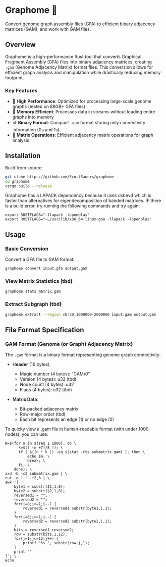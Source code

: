 # Graphome 🧬

Convert genome graph assembly files (GFA) to efficient binary adjacency matrices (GAM), and work with GAM files.

## Overview

Graphome is a high-performance Rust tool that converts Graphical Fragment Assembly (GFA) files into binary adjacency matrices, creating `.gam` (Genome Adjacency Matrix) format files. This conversion allows for efficient graph analysis and manipulation while drastically reducing memory footprint.

### Key Features

- 🚀 **High Performance**: Optimized for processing large-scale genome graphs (tested on 89GB+ GFA files)
- 💾 **Memory Efficient**: Processes data in streams without loading entire graphs into memory
- 📊 **Binary Format**: Compact `.gam` format storing only connectivity information (0s and 1s)
- 🧮 **Matrix Operations**: Efficient adjacency matrix operations for graph analysis

## Installation

Build from source:

```bash
git clone https://github.com/ScottSauers/graphome
cd graphome
cargo build --release
```

Graphome has a LAPACK dependency because it uses dsbevd which is faster than alternatives for eigendecomposition of banded matrices. IF there is a build error, try running the following commands and try again:

```
export RUSTFLAGS="-llapack -lopenblas"
export RUSTFLAGS="-L/usr/lib/x86_64-linux-gnu -llapack -lopenblas"
```

## Usage

### Basic Conversion

Convert a GFA file to GAM format:

```bash
graphome convert input.gfa output.gam
```

### View Matrix Statistics (tbd)

```bash
graphome stats matrix.gam
```

### Extract Subgraph (tbd)

```bash
graphome extract --region chr20:1000000-2000000 input.gam output.gam
```

## File Format Specification

### GAM Format (Genome (or Graph) Adjacency Matrix)

The `.gam` format is a binary format representing genome graph connectivity:

- **Header** (16 bytes):
  - Magic number (4 bytes): "GAM\0"
  - Version (4 bytes): u32 (tbd)
  - Node count (4 bytes): u32
  - Flags (4 bytes): u32 (tbd)

- **Matrix Data**:
  - Bit-packed adjacency matrix
  - Row-major order (tbd)
  - Each bit represents an edge (1) or no edge (0)

To quicky view a .gam file in human-readable format (with under 1000 nodes), you can use:
```
N=$(for n in $(seq 1 1000); do \
      k=$(( (n +7)/8 )); \
      if [ $((n * k )) -eq $(stat -c%s submatrix.gam) ]; then \
          echo $n; \
          break; \
      fi; \
    done); \
xxd -b -c2 submatrix.gam | \
cut -d ' ' -f2,3 | \
awk '{ 
    byte1 = substr($1,1,8); 
    byte2 = substr($2,1,8); 
    reversed1 = ""; 
    reversed2 = ""; 
    for(i=8;i>=1;i--) { 
        reversed1 = reversed1 substr(byte1,i,1); 
    } 
    for(i=8;i>=1;i--) { 
        reversed2 = reversed2 substr(byte2,i,1); 
    } 
    bits = reversed1 reversed2; 
    row = substr(bits,1,12); 
    for(j=1;j<=12;j++) { 
        printf "%s ", substr(row,j,1); 
    } 
    print "" 
}'; \
echo
```
